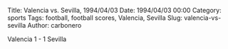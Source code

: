Title: Valencia vs. Sevilla, 1994/04/03
Date: 1994/04/03 00:00
Category: sports
Tags: football, football scores, Valencia, Sevilla
Slug: valencia-vs-sevilla
Author: carbonero


Valencia 1 - 1 Sevilla
